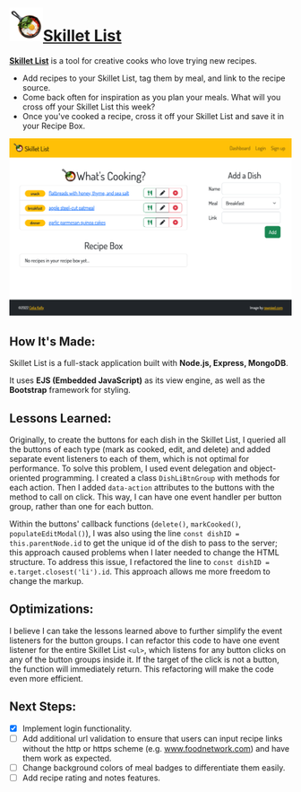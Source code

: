 # <a href="https://skilletlist.cyclic.app/"><img src="https://github.com/celiackelly/skillet-list/blob/0d05a3f3875d38201a577039ed39600ddae4ca3f/public/img/skillet-icon.png" height="60px" alt="Logo- s skillet with eggs, tomatoes, and spinach">Skillet List</a> 

**<a href="https://skilletlist.cyclic.app/">Skillet List</a>** is a tool for creative cooks who love trying new recipes.  
 - Add recipes to your Skillet List, tag them by meal, and link to the recipe source. 
 - Come back often for inspiration as you plan your meals. What will you cross off your Skillet List this week? 
 - Once you've cooked a recipe, cross it off your Skillet List and save it in your Recipe Box. 

<img src="https://github.com/celiackelly/skillet-list/blob/564a2e280ad18bc6ee301878c5b6432941e31a7b/public/img/screenshot.png" width="800px">
  
  
## How It's Made:
Skillet List is a full-stack application built with **Node.js, Express, MongoDB**. 

It uses **EJS (Embedded JavaScript)** as its view engine, as well as the **Bootstrap** framework for styling. 


## Lessons Learned:
Originally, to create the buttons for each dish in the Skillet List, I queried all the buttons of each type (mark as cooked, edit, and delete) and added separate event listeners to each of them, which is not optimal for performance. To solve this problem, I used event delegation and object-oriented programming. I created a class `DishLiBtnGroup` with methods for each action. Then I added `data-action` attributes to the buttons with the method to call on click. This way, I can have one event handler per button group, rather than one for each button. 

Within the buttons' callback functions (`delete()`, `markCooked()`, `populateEditModal()`), I was also using the line `const dishID = this.parentNode.id` to get the unique id of the dish to pass to the server; this approach caused problems when I later needed to change the HTML structure. To address this issue, I refactored the line to `const dishID = e.target.closest('li').id`. This approach allows me more freedom to change the markup. 


## Optimizations: 
I believe I can take the lessons learned above to further simplify the event listeners for the button groups. I can refactor this code to have one event listener for the entire Skillet List `<ul>`, which listens for any button clicks on any of the button groups inside it. If the target of the click is not a button, the function will immediately return. This refactoring will make the code even more efficient. 
 
 
## Next Steps:
- [X] Implement login functionality.
- [ ] Add additional url validation to ensure that users can input recipe links without the http or https scheme (e.g. www.foodnetwork.com) and have them work as expected.
- [ ] Change background colors of meal badges to differentiate them easily. 
- [ ] Add recipe rating and notes features. 

